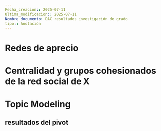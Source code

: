 ```yaml
---
Fecha_creacion:: 2025-07-11
Ultima_modificacion:: 2025-07-11
Nombre_documento: DAC resultados investigación de grado
tipo:: Anotación
---
```


# Redes de aprecio

# Centralidad y grupos cohesionados de la red social de X

# Topic Modeling
## resultados del pivot



